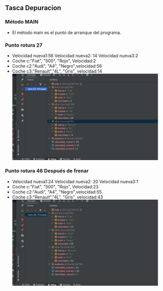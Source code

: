 ## Tasca Depuracion

### Método MAIN

- El método main es el punto de arranque del programa.

### Punto rotura 27

- Velocidad nueva1:56 Velocidad nueva2: 14 Velocidad nueva3:2
- Coche c:"Fiat", "500", "Rojo", Velocidad:2
- Coche c2:"Audi", "A4", "Negro",velocidad:56
- Coche c3:"Renault","4L", "Gris", velocidad:14
  ![uno](uno.jpg)

### Punto rotura 46 Después de frenar

- Velocidad nueva1:24 Velocidad nueva2: 20 Velocidad nueva3:1
- Coche c:"Fiat", "500", "Rojo", Velocidad:23
- Coche c2:"Audi", "A4", "Negro",velocidad:55
- Coche c3:"Renault","4L", "Gris", velocidad:43
  ![dos](dos.jpg)
